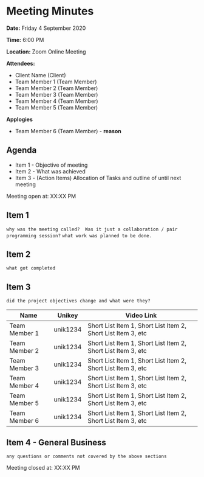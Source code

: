 # Meeting Minutes

**Date:** Friday 4 September 2020

**Time:** 6:00 PM

**Location:** Zoom Online Meeting

**Attendees:**

* Client Name (Client)
* Team Member 1 (Team Member)
* Team Member 2 (Team Member)
* Team Member 3 (Team Member)
* Team Member 4 (Team Member)
* Team Member 5 (Team Member)

**Applogies**

* Team Member 6 (Team Member) - __reason__

## Agenda

* Item 1 - Objective of meeting
* Item 2 - What was achieved
* Item 3 - (Action Items) Allocation of Tasks and outline of until next meeting

Meeting open at: XX:XX PM

## Item 1

`why was the meeting called?  Was it just a collaboration / pair programming session?`
`what work was planned to be done.`


## Item 2

`what got completed`


## Item 3

`did the project objectives change and what were they?`

| Name | Unikey | Video Link |
|--|--|--|
| Team Member 1 | unik1234 | Short List Item 1, Short List Item 2, Short List Item 3, etc |
| Team Member 2 | unik1234 | Short List Item 1, Short List Item 2, Short List Item 3, etc |
| Team Member 3 | unik1234 | Short List Item 1, Short List Item 2, Short List Item 3, etc |
| Team Member 4 | unik1234 | Short List Item 1, Short List Item 2, Short List Item 3, etc |
| Team Member 5 | unik1234 | Short List Item 1, Short List Item 2, Short List Item 3, etc |
| Team Member 6 | unik1234 | Short List Item 1, Short List Item 2, Short List Item 3, etc |

## Item 4 - General Business

`any questions or comments not covered by the above sections`


Meeting closed at:  XX:XX PM
